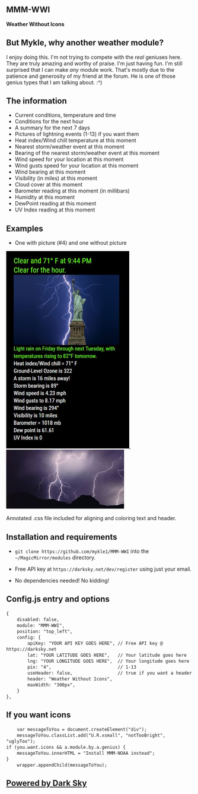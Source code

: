 ## MMM-WWI

**Weather Without Icons**

## But Mykle, why another weather module?

I enjoy doing this. I'm not trying to compete with the *real* geniuses here.
They are truly amazing and worthy of praise. I'm just having fun.
I'm still surprised that I can make *any* module work.
That's mostly due to the patience and generosity of my friend at the forum.
He is one of those genius types that I am talking about. :^)

## The information 

* Current conditions, temperature and time
* Conditions for the next hour
* A summary for the next 7 days
* Pictures of lightning events (1-13) if you want them
* Heat index/Wind chill temperature at this moment
* Nearest storm/weather event at this moment
* Bearing of the nearest storm/weather event at this moment
* Wind speed for your location at this moment
* Wind gusts speed for your location at this moment
* Wind bearing at this moment
* Visibility (in miles) at this moment
* Cloud cover at this moment
* Barometer reading at this moment (in millibars)
* Humidity at this moment
* DewPoint reading at this moment
* UV Index reading at this moment

## Examples

* One with picture (#4) and one without picture

![](pix/WWI.JPG), ![](pix/2.JPG)

Annotated .css file included for aligning and coloring text and header.

## Installation and requirements

* `git clone https://github.com/mykle1/MMM-WWI` into the `~/MagicMirror/modules` directory.

* Free API key at `https://darksky.net/dev/register` using just your email.

* No dependencies needed! No kidding!


## Config.js entry and options

    {
		disabled: false,
		module: "MMM-WWI",
		position: "top_left",
		config: {
			apiKey: "YOUR API KEY GOES HERE", // Free API key @ https://darksky.net
			lat: "YOUR LATITUDE GOES HERE",   // Your latitude goes here
			lng: "YOUR LONGITUDE GOES HERE",  // Your longitude goes here
			pix: "4",                         // 1-13
			useHeader: false,                 // true if you want a header                 
			header: "Weather Without Icons",
			maxWidth: "300px",
		}
	},
	
## If you want icons

```
	var messageToYou = document.createElement("div");
	messageToYou.classList.add("U.R.xsmall", "notTooBright", "uglyToo");
if (you.want.icons && a.module.by.a.genius) {
	messageToYou.innerHTML = "Install MMM-NOAA instead";
}
	wrapper.appendChild(messageToYou);
```

## [Powered by Dark Sky](https://darksky.net/poweredby/)
